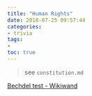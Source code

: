 ```yaml
---
title: "Human Rights"
date: 2018-07-25 09:57:44
categories:
- trivia
tags:
- 
toc: true
---
```


> see `constitution.md`

[Bechdel test - Wikiwand](https://www.wikiwand.com/en/Bechdel_test)

